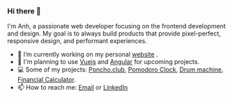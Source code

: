 ### Hi there 👋
I'm Anh, a passionate web developer focusing on the frontend development and design. 
My goal is to always build products that provide pixel-perfect, responsive design, and performant experiences.

- 🔭  I’m currently working on my personal [website](https://anhnguyen.page/) .
- 📗  I'm planning to use [Vuejs](https://vuejs.org/) and [Angular](https://angular.io/) for upcoming projects.
- 💻  Some of my projects: [Poncho.club](https://poncho.club), [Pomodoro Clock](https://anguyen0208.github.io/Pomodoro-Clock/), [Drum machine](https://anguyen0208.github.io/drum-machine/), [Financial Calculator](https://github.com/anguyen0208/Financial-Calculator-V2).
- 📫 How to reach me: [Email](mailto:a.nguyen0208@gmail.com) or [LinkedIn](https://www.linkedin.com/in/anhnguyen0208/)
<!--
**anguyen0208/anguyen0208** is a ✨ _special_ ✨ repository because its `README.md` (this file) appears on your GitHub profile.

Here are some ideas to get you started:

- 🔭 I’m currently working on ...
- 🌱 I’m currently learning ...
- 👯 I’m looking to collaborate on ...
- 🤔 I’m looking for help with ...
- 💬 Ask me about ...
- 📫 How to reach me: ...
- 😄 Pronouns: ...
- ⚡ Fun fact: ...
-->

